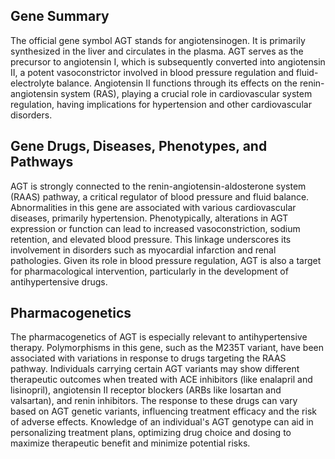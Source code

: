 ## Gene Summary
The official gene symbol AGT stands for angiotensinogen. It is primarily synthesized in the liver and circulates in the plasma. AGT serves as the precursor to angiotensin I, which is subsequently converted into angiotensin II, a potent vasoconstrictor involved in blood pressure regulation and fluid-electrolyte balance. Angiotensin II functions through its effects on the renin-angiotensin system (RAS), playing a crucial role in cardiovascular system regulation, having implications for hypertension and other cardiovascular disorders.

## Gene Drugs, Diseases, Phenotypes, and Pathways
AGT is strongly connected to the renin-angiotensin-aldosterone system (RAAS) pathway, a critical regulator of blood pressure and fluid balance. Abnormalities in this gene are associated with various cardiovascular diseases, primarily hypertension. Phenotypically, alterations in AGT expression or function can lead to increased vasoconstriction, sodium retention, and elevated blood pressure. This linkage underscores its involvement in disorders such as myocardial infarction and renal pathologies. Given its role in blood pressure regulation, AGT is also a target for pharmacological intervention, particularly in the development of antihypertensive drugs.

## Pharmacogenetics
The pharmacogenetics of AGT is especially relevant to antihypertensive therapy. Polymorphisms in this gene, such as the M235T variant, have been associated with variations in response to drugs targeting the RAAS pathway. Individuals carrying certain AGT variants may show different therapeutic outcomes when treated with ACE inhibitors (like enalapril and lisinopril), angiotensin II receptor blockers (ARBs like losartan and valsartan), and renin inhibitors. The response to these drugs can vary based on AGT genetic variants, influencing treatment efficacy and the risk of adverse effects. Knowledge of an individual's AGT genotype can aid in personalizing treatment plans, optimizing drug choice and dosing to maximize therapeutic benefit and minimize potential risks.